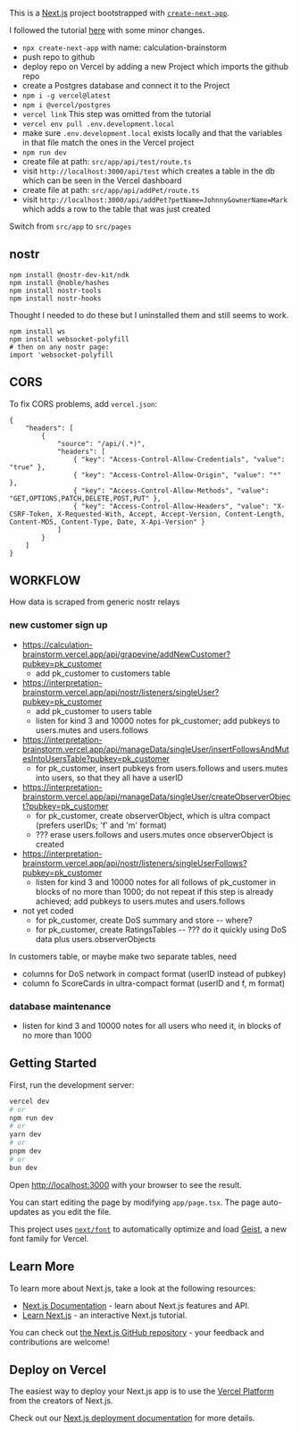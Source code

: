 This is a [Next.js](https://nextjs.org) project bootstrapped with [`create-next-app`](https://nextjs.org/docs/app/api-reference/cli/create-next-app).

I followed the tutorial [here](https://www.telerik.com/blogs/integrate-serverless-sql-database-vercel-postgres) with some minor changes.

- `npx create-next-app` with name: calculation-brainstorm
- push repo to github
- deploy repo on Vercel by adding a new Project which imports the github repo
- create a Postgres database and connect it to the Project
- `npm i -g vercel@latest`
- `npm i @vercel/postgres`
- `vercel link` This step was omitted from the tutorial
- `vercel env pull .env.development.local`
- make sure `.env.development.local` exists locally and that the variables in that file match the ones in the Vercel project
- `npm run dev`
- create file at path: `src/app/api/test/route.ts` 
- visit `http://localhost:3000/api/test` which creates a table in the db which can be seen in the Vercel dashboard
- create file at path: `src/app/api/addPet/route.ts`
- visit `http://localhost:3000/api/addPet?petName=Johnny&ownerName=Mark` which adds a row to the table that was just created

Switch from `src/app` to `src/pages`

## nostr

```
npm install @nostr-dev-kit/ndk
npm install @noble/hashes
npm install nostr-tools
npm install nostr-hooks
```

Thought I needed to do these but I uninstalled them and still seems to work.

```
npm install ws
npm install websocket-polyfill 
# then on any nostr page:
import 'websocket-polyfill
```

## CORS

To fix CORS problems, add `vercel.json`:

```
{
    "headers": [
        {
            "source": "/api/(.*)",
            "headers": [
                { "key": "Access-Control-Allow-Credentials", "value": "true" },
                { "key": "Access-Control-Allow-Origin", "value": "*" },
                { "key": "Access-Control-Allow-Methods", "value": "GET,OPTIONS,PATCH,DELETE,POST,PUT" },
                { "key": "Access-Control-Allow-Headers", "value": "X-CSRF-Token, X-Requested-With, Accept, Accept-Version, Content-Length, Content-MD5, Content-Type, Date, X-Api-Version" }
            ]
        }
    ]
}
```

## WORKFLOW

How data is scraped from generic nostr relays

### new customer sign up
- https://calculation-brainstorm.vercel.app/api/grapevine/addNewCustomer?pubkey=pk_customer
    - add pk_customer to customers table
- https://interpretation-brainstorm.vercel.app/api/nostr/listeners/singleUser?pubkey=pk_customer
    - add pk_customer to users table
    - listen for kind 3 and 10000 notes for pk_customer; add pubkeys to users.mutes and users.follows
- https://interpretation-brainstorm.vercel.app/api/manageData/singleUser/insertFollowsAndMutesIntoUsersTable?pubkey=pk_customer
    - for pk_customer, insert pubkeys from users.follows and users.mutes into users, so that they all have a userID
- https://interpretation-brainstorm.vercel.app/api/manageData/singleUser/createObserverObject?pubkey=pk_customer
    - for pk_customer, create observerObject, which is ultra compact (prefers userIDs; 'f' and 'm' format)
    - ??? erase users.follows and users.mutes once observerObject is created
- https://interpretation-brainstorm.vercel.app/api/nostr/listeners/singleUserFollows?pubkey=pk_customer
    - listen for kind 3 and 10000 notes for all follows of pk_customer in blocks of no more than 1000; do not repeat if this step is already achieved; add pubkeys to users.mutes and users.follows
- not yet coded
    - for pk_customer, create DoS summary and store -- where?
    - for pk_customer, create RatingsTables -- ??? do it quickly using DoS data plus users.observerObjects


In customers table, or maybe make two separate tables, need 
- columns for DoS network in compact format (userID instead of pubkey)
- column fo ScoreCards in ultra-compact format (userID and f, m format)

### database maintenance
- listen for kind 3 and 10000 notes for all users who need it, in blocks of no more than 1000

### 

## Getting Started

First, run the development server:

```bash
vercel dev
# or
npm run dev
# or
yarn dev
# or
pnpm dev
# or
bun dev
```

Open [http://localhost:3000](http://localhost:3000) with your browser to see the result.

You can start editing the page by modifying `app/page.tsx`. The page auto-updates as you edit the file.

This project uses [`next/font`](https://nextjs.org/docs/app/building-your-application/optimizing/fonts) to automatically optimize and load [Geist](https://vercel.com/font), a new font family for Vercel.

## Learn More

To learn more about Next.js, take a look at the following resources:

- [Next.js Documentation](https://nextjs.org/docs) - learn about Next.js features and API.
- [Learn Next.js](https://nextjs.org/learn) - an interactive Next.js tutorial.

You can check out [the Next.js GitHub repository](https://github.com/vercel/next.js) - your feedback and contributions are welcome!

## Deploy on Vercel

The easiest way to deploy your Next.js app is to use the [Vercel Platform](https://vercel.com/new?utm_medium=default-template&filter=next.js&utm_source=create-next-app&utm_campaign=create-next-app-readme) from the creators of Next.js.

Check out our [Next.js deployment documentation](https://nextjs.org/docs/app/building-your-application/deploying) for more details.
